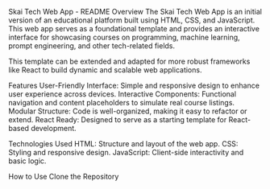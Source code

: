 Skai Tech Web App - README
Overview
The Skai Tech Web App is an initial version of an educational platform built using HTML, CSS, and JavaScript. This web app serves as a foundational template and provides an interactive interface for showcasing courses on programming, machine learning, prompt engineering, and other tech-related fields.

This template can be extended and adapted for more robust frameworks like React to build dynamic and scalable web applications.

Features
User-Friendly Interface: Simple and responsive design to enhance user experience across devices.
Interactive Components: Functional navigation and content placeholders to simulate real course listings.
Modular Structure: Code is well-organized, making it easy to refactor or extend.
React Ready: Designed to serve as a starting template for React-based development.


Technologies Used
HTML: Structure and layout of the web app.
CSS: Styling and responsive design.
JavaScript: Client-side interactivity and basic logic.


How to Use
Clone the Repository